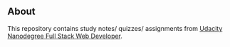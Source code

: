 ## About

This repository contains study notes/ quizzes/ assignments from [Udacity Nanodegree Full Stack Web Developer](https://www.udacity.com/course/full-stack-web-developer-nanodegree--nd004).